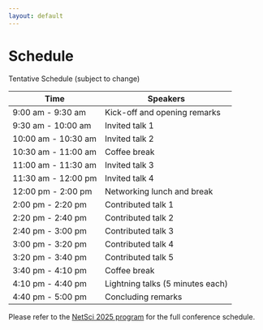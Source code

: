 ```yaml
---
layout: default
---
```


# Schedule
Tentative Schedule (subject to change)

| Time      | Speakers |
| ----------- | ----------- |
| 9:00 am - 9:30 am | Kick-off and opening remarks |
| 9:30 am - 10:00 am   | Invited talk 1 |
| 10:00 am - 10:30 am   | Invited talk 2 |
| 10:30 am - 11:00 am   | Coffee break |
| 11:00 am - 11:30 am   | Invited talk 3 |
| 11:30 am - 12:00 pm   | Invited talk 4 |
| 12:00 pm - 2:00 pm | Networking lunch and break | 
| 2:00 pm - 2:20 pm   | Contributed talk 1 |
| 2:20 pm - 2:40 pm   | Contributed talk 2 |
| 2:40 pm - 3:00 pm   | Contributed talk 3 |
| 3:00 pm - 3:20 pm   | Contributed talk 4 |
| 3:20 pm - 3:40 pm   | Contributed talk 5 |
| 3:40 pm - 4:10 pm   | Coffee break |
| 4:10 pm - 4:40 pm   | Lightning talks (5 minutes each) |
| 4:40 pm - 5:00 pm   | Concluding remarks |

Please refer to the [NetSci 2025 program](https://netsci2025.github.io/) for the full conference schedule. 


